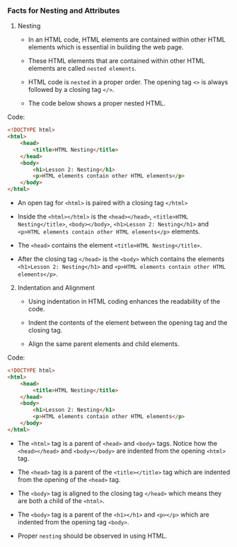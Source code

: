 ### Facts for Nesting and Attributes

1. Nesting

    - In an HTML code, HTML elements are contained within other HTML elements which is essential in building the web page. 

    - These HTML elements that are contained within other HTML elements are called `nested elements`.

    - HTML code is `nested` in a proper order. The opening tag `<>` is always followed by a closing tag `</>`.

    - The code below shows a proper nested HTML.

Code:
```html
<!DOCTYPE html>
<html>
    <head>
        <title>HTML Nesting</title>
    </head>
    <body>
        <h1>Lesson 2: Nesting</h1>
        <p>HTML elements contain other HTML elements</p>
    </body>
</html>  
```

- An open tag for `<html>` is paired with a closing tag `</html>`

- Inside the `<html></html>` is the `<head></head>`, `<title>HTML Nesting</title>`, `<body></body>`, `<h1>Lesson 2: Nesting</h1>` and `<p>HTML elements contain other HTML elements</p>` elements. 

- The `<head>` contains the element `<title>HTML Nesting</title>`. 

- After the closing tag `</head>` is the `<body>` which contains the elements  `<h1>Lesson 2: Nesting</h1>` and `<p>HTML elements contain other HTML elements</p>`. 

2. Indentation and Alignment

    - Using indentation in HTML coding enhances the readability of the code. 

    - Indent the contents of the element between the opening tag and the closing tag.

    - Align the same parent elements and child elements. 

Code:
```html
<!DOCTYPE html>
<html>
    <head>
        <title>HTML Nesting</title>
    </head>
    <body>
        <h1>Lesson 2: Nesting</h1>
        <p>HTML elements contain other HTML elements</p>
    </body>
</html>  

```
- The `<html>` tag is a parent of `<head>` and `<body>` tags. Notice how the `<head></head>` and `<body></body>` are indented from the opening `<html>` tag.

- The `<head>` tag is a parent of the `<title></title>` tag which are indented from the opening of the `<head>` tag. 

- The `<body>` tag is aligned to the closing tag `</head>` which means they are both a child of the `<html>`.

- The `<body>` tag is a parent of the `<h1></h1>` and `<p></p>` which are indented from the opening tag `<body>`.

- Proper `nesting` should be observed in using HTML.



 
    



